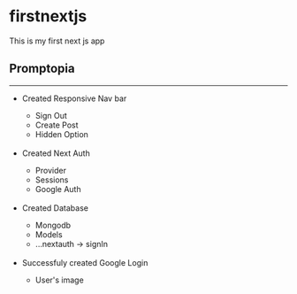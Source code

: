 # firstnextjs
This is my first next js app

## Promptopia
<hr>
<ul>
    <li>Created Responsive Nav bar</li>
    <ul>
        <li>Sign Out</li>
        <li>Create Post</li>
        <li>Hidden Option</li>
    </ul>
    <br/>
    <li>Created Next Auth</li>
    <ul>
        <li>Provider</li> 
        <li>Sessions</li> 
        <li>Google Auth</li>
    </ul>
    <br/>
    <li>Created Database</li>
    <ul>
        <li>Mongodb</li> 
        <li>Models</li> 
        <li>...nextauth -> signIn</li>
    </ul>
    <br/>
    <li>Successfuly created Google Login</li>
    <ul>
        <li>User's image</li> 
    </ul>
</ul>